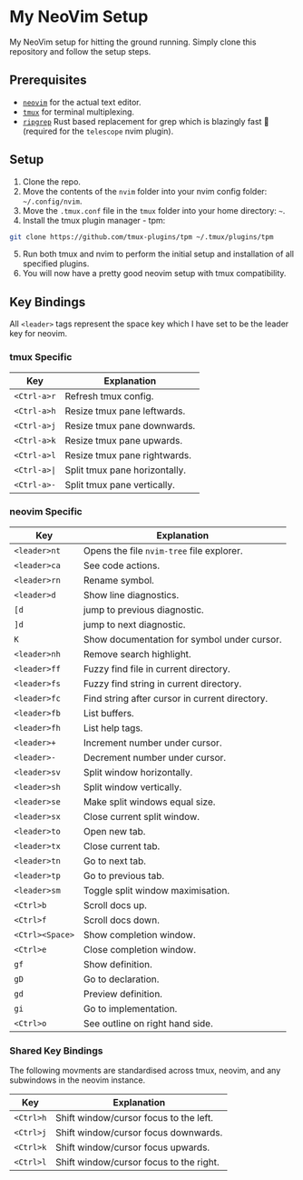 # My NeoVim Setup

My NeoVim setup for hitting the ground running. Simply clone this repository and
follow the setup steps.

## Prerequisites

 - [`neovim`](https://neovim.io/) for the actual text editor.
 - [`tmux`](https://github.com/tmux/tmux/wiki) for terminal multiplexing.
 - [`ripgrep`](https://github.com/BurntSushi/ripgrep) Rust based replacement
   for grep which is blazingly fast 🚀 (required for the `telescope` nvim
   plugin).

## Setup

1. Clone the repo.
2. Move the contents of the `nvim` folder into your nvim config folder: `~/.config/nvim`.
3. Move the `.tmux.conf` file in the `tmux` folder into your home directory:
   `~`.
4. Install the tmux plugin manager - tpm:
  ```bash
  git clone https://github.com/tmux-plugins/tpm ~/.tmux/plugins/tpm
  ```
5. Run both tmux and nvim to perform the initial setup and installation of all
   specified plugins.
6. You will now have a pretty good neovim setup with tmux compatibility.

## Key Bindings

All `<leader>` tags represent the space key which I have set to be the leader
key for neovim.

### tmux Specific

| Key | Explanation |
|-----|-------------|
| `<Ctrl-a>r` | Refresh tmux config. |
| `<Ctrl-a>h` | Resize tmux pane leftwards. |
| `<Ctrl-a>j` | Resize tmux pane downwards. |
| `<Ctrl-a>k` | Resize tmux pane upwards. |
| `<Ctrl-a>l` | Resize tmux pane rightwards. |
| `<Ctrl-a>\|` | Split tmux pane horizontally. |
| `<Ctrl-a>-` | Split tmux pane vertically. |

### neovim Specific

| Key | Explanation |
|-----|-------------|
| `<leader>nt` | Opens the file `nvim-tree` file explorer. |
| `<leader>ca` | See code actions. |
| `<leader>rn` | Rename symbol. |
| `<leader>d` | Show line diagnostics. |
| `[d` | jump to previous diagnostic. |
| `]d` | jump to next diagnostic. |
| `K` | Show documentation for symbol under cursor. |
| `<leader>nh` | Remove search highlight. |
| `<leader>ff` | Fuzzy find file in current directory. |
| `<leader>fs` | Fuzzy find string in current directory. |
| `<leader>fc` | Find string after cursor in current directory. |
| `<leader>fb` | List buffers. |
| `<leader>fh` | List help tags. |
| `<leader>+` | Increment number under cursor. |
| `<leader>-` | Decrement number under cursor. |
| `<leader>sv` | Split window horizontally. |
| `<leader>sh` | Split window vertically. |
| `<leader>se` | Make split windows equal size. |
| `<leader>sx` | Close current split window. |
| `<leader>to` | Open new tab. |
| `<leader>tx` | Close current tab. |
| `<leader>tn` | Go to next tab. |
| `<leader>tp` | Go to previous tab. |
| `<leader>sm` | Toggle split window maximisation. |
| `<Ctrl>b` | Scroll docs up. |
| `<Ctrl>f` | Scroll docs down. |
| `<Ctrl><Space>` | Show completion window. |
| `<Ctrl>e` | Close completion window. |
| `gf` | Show definition. |
| `gD` | Go to declaration. |
| `gd` | Preview definition. |
| `gi` | Go to implementation. |
| `<Ctrl>o` | See outline on right hand side. |

### Shared Key Bindings

The following movments are standardised across tmux, neovim, and any subwindows
in the neovim instance.

| Key | Explanation |
|-----|-------------|
| `<Ctrl>h` | Shift window/cursor focus to the left. |
| `<Ctrl>j` | Shift window/cursor focus downwards. |
| `<Ctrl>k` | Shift window/cursor focus upwards. |
| `<Ctrl>l` | Shift window/cursor focus to the right. |
